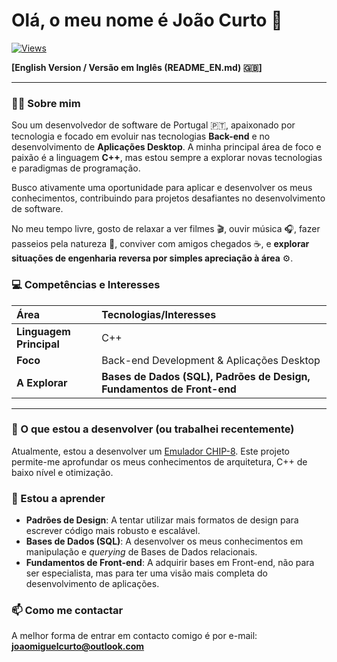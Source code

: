 # Olá, o meu nome é João Curto 👋

[![Views](https://komarev.com/ghpvc/?username=joaomiguelcurto&label=Visualizações+do+Perfil&color=0e75b6&style=flat)](https://github.com/joaomiguelcurto)

**[English Version / Versão em Inglês (README_EN.md) 🇬🇧]**

---

### 🙋‍♂️ Sobre mim

Sou um desenvolvedor de software de Portugal 🇵🇹, apaixonado por tecnologia e focado em evoluir nas tecnologias **Back-end** e no desenvolvimento de **Aplicações Desktop**. A minha principal área de foco e paixão é a linguagem **C++**, mas estou sempre a explorar novas tecnologias e paradigmas de programação.

Busco ativamente uma oportunidade para aplicar e desenvolver os meus conhecimentos, contribuindo para projetos desafiantes no desenvolvimento de software.

No meu tempo livre, gosto de relaxar a ver filmes 🎬, ouvir música 🎧, fazer passeios pela natureza 🌳, conviver com amigos chegados ☕, e **explorar situações de engenharia reversa por simples apreciação à área** ⚙️.

### 💻 Competências e Interesses

| Área | Tecnologias/Interesses |
| :--- | :--- |
| **Linguagem Principal** | C++ |
| **Foco** | Back-end Development & Aplicações Desktop |
| **A Explorar** | **Bases de Dados (SQL), Padrões de Design, Fundamentos de Front-end** |

---

### 🔭 O que estou a desenvolver (ou trabalhei recentemente)

Atualmente, estou a desenvolver um [Emulador CHIP-8](https://github.com/joaomiguelcurto/chip8-emulator). Este projeto permite-me aprofundar os meus conhecimentos de arquitetura, C++ de baixo nível e otimização.

### 🌱 Estou a aprender

* **Padrões de Design**: A tentar utilizar mais formatos de design para escrever código mais robusto e escalável.
* **Bases de Dados (SQL)**: A desenvolver os meus conhecimentos em manipulação e *querying* de Bases de Dados relacionais.
* **Fundamentos de Front-end**: A adquirir bases em Front-end, não para ser especialista, mas para ter uma visão mais completa do desenvolvimento de aplicações.

<!---
  ### 🔨 Contribuições
  
  *(Se contribuiu para algum projeto open-source. Caso contrário, pode remover esta secção ou indicar que está à procura de oportunidades.)*
-->

### 📫 Como me contactar

A melhor forma de entrar em contacto comigo é por e-mail: **joaomiguelcurto@outlook.com**
